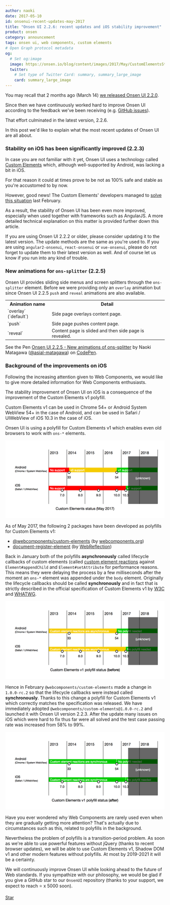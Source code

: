 ```yaml
---
author: naoki
date: 2017-05-10
id: onsenui-recent-updates-may-2017
title: "Onsen UI 2.2.6: recent updates and iOS stability improvement"
product: onsen
category: announcement
tags: onsen ui, web components, custom elements
# Open Graph protocol metadata
og:
  # Set og:image
  image: https://onsen.io/blog/content/images/2017/May/CustomElementsStatus.png
  twitter:
    # Set type of Twitter Card: summary, summary_large_image
    card: summary_large_image
---
```


<!--2017/03/14 に [Onsen UI 2.2.0 をリリース](https://onsen.io/blog/220-release/)してから約2ヶ月が経ちました。-->
You may recall that 2 months ago (March 14) [we released Onsen UI 2.2.0](https://onsen.io/blog/220-release/).
<!--Onsen UI は[皆さんからのご意見](https://github.com/OnsenUI/OnsenUI/issues)を元に継続的に改善を行っています。-->
Since then we have continuously worked hard to improve Onsen UI according to the feedback we've been receiving (e.g. [GitHub issues](https://github.com/OnsenUI/OnsenUI/issues)).
<!--現時点での最新版は 2.2.6 です。-->
That effort culminated in the latest version, 2.2.6.

<!--最近の主なアップデートについてご紹介します。-->
In this post we'd like to explain what the most recent updates of Onsen UI are all about.

<!-- more -->

<!--### iOS での安定性が飛躍的に向上しました (2.2.3)-->
### Stability on iOS has been significantly improved (2.2.3)

<!--Onsen UI は Custom Elements という技術を使っています。-->
<!--しかしこの Custom Elements は、[Android では良好にサポートされている一方で、iOS ではあまりよくサポートされていませんでした](https://caniuse.com/#feat=custom-elementsv1)。-->
In case you are not familiar with it yet, Onsen UI uses a technology called [Custom Elements](https://www.w3.org/TR/custom-elements/) which, although well-supported by Android, was lacking a bit in iOS.
<!--そのため、Onsen UI を iOS で安定的に動作させることは技術的に困難でした。-->
For that reason it could at times prove to be not as 100% safe and stable as you're accustomed to by now.

<!--しかし、今年の2月に Custom Elements の開発者達によって[その状況が改善され](https://github.com/webcomponents/custom-elements/issues/34)、-->
However, good news! The Custom Elements' developers managed to [solve this situation](https://github.com/webcomponents/custom-elements/issues/34) last February.
<!--結果として Onsen UI の iOS での安定性が飛躍的に向上しました。-->
<!--特に AngularJS などの JS フレームワークと併用した際の安定性が向上しています。-->
As a result, the stability of Onsen UI has been even more improved, especially when used together with frameworks such as AngularJS. A more detailed technical explanation on this matter is provided further down this article.


<!--Onsen UI 2.2.3 未満をお使いの方は最新版へのバージョンアップをご検討ください。-->
If you are using Onsen UI 2.2.2 or older, please consider updating it to the latest version. The update methods are the same as you're used to. If you are using `angular2-onsenui`, `react-onsenui` or `vue-onsenui`, please do not forget to update them to their latest version as well. And of course let us know if you run into any kind of trouble.

<!--### ons-splitter にアニメーションを追加しました (2.2.5)-->
### New animations for `ons-splitter` (2.2.5)

<!--Onsen UI にはスライドメニューや画面分割を提供する `ons-splitter` タグが用意されています。-->
<!--その `ons-splitter` において、今までは `overlay` アニメーションのみを提供してきましたが、-->
<!--Onsen UI 2.2.5 にて `push` アニメーションと `reveal` アニメーションを新たに追加しました。-->
Onsen UI provides sliding side menus and screen splitters through the `ons-splitter` element.
Before we were providing only an `overlay` animation but since Onsen UI 2.2.5 `push` and `reveal` animations are also available.

<table>
    <tr>
        <th>Animation name</th>
        <th>Detail</th>
    </tr>
    <tr>
        <td>`overlay` (`default`)</td>
        <td>Side page overlays content page.</td>
    </tr>
    <tr>
        <td>`push`</td>
        <td>Side page pushes content page.</td>
    </tr>
    <tr>
        <td>`reveal`</td>
        <td>Content page is slided and then side page is revealed.</td>
    </tr>
</table>

<p data-height="512" data-theme-id="light" data-slug-hash="zwPQwb" data-default-tab="html,result" data-user="asial-matagawa" data-embed-version="2" data-pen-title="Onsen UI 2.2.5 - New animations of ons-splitter" class="codepen">See the Pen <a href="https://codepen.io/asial-matagawa/pen/zwPQwb/">Onsen UI 2.2.5 - New animations of ons-splitter</a> by Naoki Matagawa (<a href="http://codepen.io/asial-matagawa">@asial-matagawa</a>) on <a href="http://codepen.io">CodePen</a>.</p>
<script async src="https://production-assets.codepen.io/assets/embed/ei.js"></script>


<!--### iOS での安定性向上の背景-->
### Background of the improvements on iOS

<!--[Web Components](https://www.w3.org/standards/techs/components) が注目を集め始めていることを考慮し、-->
<!--Web Components に興味をお持ちの方のために、今回の件についてもう少し詳しくお話します。-->
Following the increasing attention given to Web Components, we would like to give more detailed information for Web Components enthusiasts.

<!--今回の iOS での安定性向上は Custom Elements v1 の polyfill の改善に由来するものです。-->
The stability improvement of Onsen UI on iOS is a consequence of the improvement of the Custom Elements v1 polyfill.
<!--Custom Elements v1 は Android の場合「Chrome 54 以上」または「Android System WebView 54 以上」、iOS の場合 iOS 10.3 以上（の Safari または UIWebView）でしか利用できないため、-->
Custom Elements v1 can be used in Chrome 54+ or Android System WebView 54+ in the case of Android, and can be used in Safari / UIWebView of iOS 10.3 in the case of iOS.
<!--Onsen UI は Custom Elements v1 の polyfill を利用しています。この polyfill によって古いブラウザでも `ons-*` 要素が動作するようになっています。-->
Onsen UI is using a polyfill for Custom Elements v1 which enables even old browsers to work with `ons-*` elements.

![](/blog/content/images/2017/May/CustomElementsStatus.png)

<!--Custom Elements v1 の polyfill としては2017年5月現在以下の2つが開発されています。-->
As of May 2017, the following 2 packages have been developed as polyfills for Custom Elements v1:

- [@webcomponents/custom-elements](https://github.com/webcomponents/custom-elements) (by [webcomponents.org](https://www.webcomponents.org/))
- [document-register-element](https://github.com/WebReflection/document-register-element) (by [WebReflection](https://www.webreflection.co.uk/))

<!--2017年1月の時点ではどちらの polyfill も、パフォーマンス上の理由から[カスタム要素のライフサイクルコールバック（custom element reactions）](https://developers.google.com/web/fundamentals/getting-started/primers/customelements#reactions)を `Element#appendChild` や `Element#setAttribute` に対して非同期的に呼び出していました。つまり、`ons-*` 要素を `body` 要素下に追加した際に行うべき処理をすぐには行わず、数ミリ秒遅らせてしまっていたということです。本来ライフサイクルコールバックはそれらに対して同期的に呼ばれるべきで、[W3C](https://www.w3.org/TR/custom-elements/) や [WHATWG](https://html.spec.whatwg.org/multipage/scripting.html#custom-elements) にて規定されている Custom Elements v1 の正式な仕様においてもそのように書かれています。Onsen UI にとってはこの仕様との不一致が致命的でした。Onsen UI はライフサイクルコールバックが同期的に呼ばれることを前提としたコードを多数持つためです。-->
Back in January both of the polyfills **asynchronously** called lifecycle callbacks of custom elements (called [custom element reactions]((https://developers.google.com/web/fundamentals/getting-started/primers/customelements#reactions)) against `Element#appendChild` and `Element#setAttribute` for performance reasons.
This means they were delaying the process by a few milliseconds after the moment an `ons-*` element was appended under the `body` element.
Originally the lifecycle callbacks should be called **synchronously** and in fact that is strictly described in the official specification of Custom Elements v1 by [W3C](https://www.w3.org/TR/custom-elements/) and [WHATWG](https://html.spec.whatwg.org/multipage/scripting.html#custom-elements).

![](/blog/content/images/2017/May/CustomElementsV1PolyfillStatus_Before.png)

<!--そんな中、今年の2月、`@webcomponents/custom-elements` は `1.0.0-rc.2` にてライフサイクルコールバックを同期的に呼び出すよう仕様変更を行いました。これにより、仕様により良く準拠した Custom Elements v1 用 polyfill が生まれました。そこで早速 polyfill を `@webcomponents/custom-elements@1.0.0-rc.2` に差し替えたものが Onsen UI 2.2.3 です。-->
<!--これにより、今までどうしても直せなかった iOS での不具合が一挙になくなり、iOS でのテストケース通過率が 58 % から 99 % に上昇しました。-->
Hence in February `@webcomponents/custom-elements` made a change in `1.0.0-rc.2` so that the lifecycle callbacks were instead called **synchronously**.
Thanks to this change a polyfill for Custom Elements v1 which correctly matches the specification was released.
We have immediately adopted `@webcomponents/custom-elements@1.0.0-rc.2` and launched it with Onsen UI version 2.2.3.
After the update many issues on iOS which were hard to fix thus far were all solved and the test case passing rate was increased from 58% to 99%.

![](/blog/content/images/2017/May/CustomElementsV1PolyfillStatus_After.png)

<!--Web Components が話題となる一方でその実例が少ないことに疑問を感じた方はいらっしゃらないでしょうか？その背景にはこういった polyfill の事情などがあります。-->
Have you ever wondered why Web Components are rarely used even when they are gradually getting more attention?
That's actually due to circumstances such as this, related to polyfills in the background.

<!--しかし、polyfill の問題は過渡期の問題にすぎません。ブラウザの機能拡充により jQuery 無しでも強力な機能が使えるようになったのと同じように、2019-2021 年頃には polyfill 無しで Custom Elements v1 や Shadow DOM v1 を利用できる時代が訪れます。-->
Nevertheless the problem of polyfills is a transition-period problem.
As soon as we're able to use powerful features without jQuery (thanks to recent browser updates),
we will be able to use Custom Elements v1, Shadow DOM v1 and other modern features without polyfills. At most by 2019-2021 it will be a certainty.

<!--Onsen UI は Web 標準の将来的動向を見据えつつ今後も改善を続けていく所存です。-->
<!--もし私たちの思想に共感いただけましたら、是非 GitHub スターにてご支援ください（皆様のおかげで、もうすぐ ★5000 に到達します）。-->
We will continuously improve Onsen UI while looking ahead to the future of Web standards.
If you sympathize with our philosophy, we would be glad if you give a GitHub star to our `OnsenUI` repository (thanks to your support, we expect to reach ⭐️ x 5000 soon).

<!-- Place this tag where you want the button to render. -->
<a class="github-button" href="https://github.com/OnsenUI/OnsenUI" data-size="large" data-show-count="true" aria-label="Star OnsenUI/OnsenUI on GitHub">Star</a>
<!-- Place this tag in your head or just before your close body tag. -->
<script async defer src="https://buttons.github.io/buttons.js"></script>
